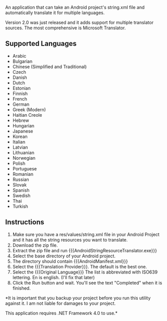 An application that can take an Android project's string.xml file and automatically translate it for multiple languages.

Version 2.0 was just released and it adds support for multiple translator sources. The most comprehensive is Microsoft Translator.

Supported Languages
-------------------
  * Arabic
  * Bulgarian
  * Chinese (Simplified and Traditional)
  * Czech
  * Danish
  * Dutch
  * Estonian
  * Finnish
  * French
  * German
  * Greek (Modern)
  * Haitian Creole
  * Hebrew
  * Hungarian
  * Japanese
  * Korean
  * Italian
  * Latvian
  * Lithuanian
  * Norwegian
  * Polish
  * Portuguese
  * Romanian
  * Russian
  * Slovak
  * Spanish
  * Swedish
  * Thai
  * Turkish

Instructions
------------
 1. Make sure you have a res/values/string.xml file in your Android Project and it has all the string resources you want to translate.
 1. Download the zip file.
 1. Extract the zip file and run {{{AndroidStringResourceTranslator.exe}}}
 1. Select the base directory of your Android project.
   1. The directory should contain {{{AndroidManifest.xml}}}
 1. Select the {{{Translation Provider}}}. The default is the best one.
 1. Select the {{{Original Language}}} The list is abbreviated with ISO639 lettering. En is english. (I'll fix that later)
 1. Click the Run button and wait. You'll see the text "Completed" when it is finished.

*It is important that you backup your project before you run this utility against it. I am not liable for damages to your project.

This application requires .NET Framework 4.0 to use.*
